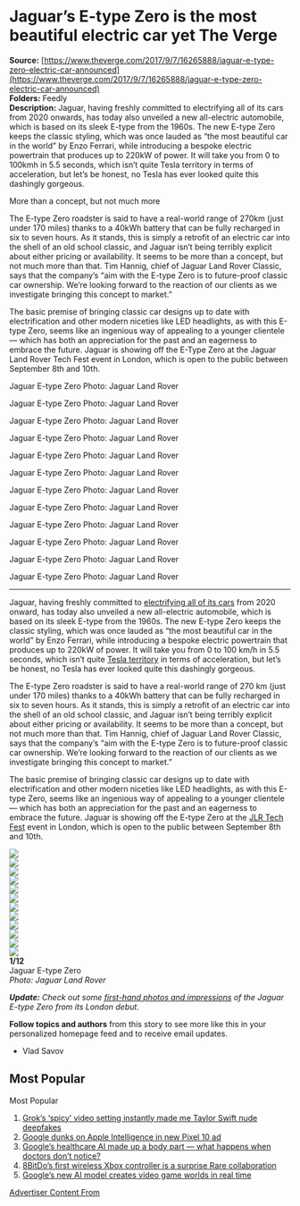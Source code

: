 # Jaguar’s E-type Zero is the most beautiful electric car yet The Verge

**Source:** [https://www.theverge.com/2017/9/7/16265888/jaguar-e-type-zero-electric-car-announced](https://www.theverge.com/2017/9/7/16265888/jaguar-e-type-zero-electric-car-announced)  
**Folders:** Feedly  
**Description:** Jaguar, having freshly committed to electrifying all of its cars from 2020 onwards, has today also unveiled a new all-electric automobile, which is based on its sleek E-type from the 1960s. The new E-type Zero keeps the classic styling, which was once lauded as “the most beautiful car in the world” by Enzo Ferrari, while introducing a bespoke electric powertrain that produces up to 220kW of power. It will take you from 0 to 100kmh in 5.5 seconds, which isn’t quite Tesla territory in terms of acceleration, but let’s be honest, no Tesla has ever looked quite this dashingly gorgeous.

More than a concept, but not much more

The E-type Zero roadster is said to have a real-world range of 270km (just under 170 miles) thanks to a 40kWh battery that can be fully recharged in six to seven hours. As it stands, this is simply a retrofit of an electric car into the shell of an old school classic, and Jaguar isn’t being terribly explicit about either pricing or availability. It seems to be more than a concept, but not much more than that. Tim Hannig, chief of Jaguar Land Rover Classic, says that the company’s “aim with the E-type Zero is to future-proof classic car ownership. We’re looking forward to the reaction of our clients as we investigate bringing this concept to market.”

The basic premise of bringing classic car designs up to date with electrification and other modern niceties like LED headlights, as with this E-type Zero, seems like an ingenious way of appealing to a younger clientele — which has both an appreciation for the past and an eagerness to embrace the future. Jaguar is showing off the E-Type Zero at the Jaguar Land Rover Tech Fest event in London, which is open to the public between September 8th and 10th.

 Jaguar E-type Zero Photo: Jaguar Land Rover

 Jaguar E-type Zero Photo: Jaguar Land Rover

 Jaguar E-type Zero Photo: Jaguar Land Rover

 Jaguar E-type Zero Photo: Jaguar Land Rover

 Jaguar E-type Zero Photo: Jaguar Land Rover

 Jaguar E-type Zero Photo: Jaguar Land Rover

 Jaguar E-type Zero Photo: Jaguar Land Rover

 Jaguar E-type Zero Photo: Jaguar Land Rover

 Jaguar E-type Zero Photo: Jaguar Land Rover

 Jaguar E-type Zero Photo: Jaguar Land Rover

 Jaguar E-type Zero Photo: Jaguar Land Rover

 Jaguar E-type Zero Photo: Jaguar Land Rover


---

<div><div><div><div><p>Jaguar, having freshly committed to <a href="https://www.theverge.com/2017/9/7/16263960/jaguar-land-rover-electric-cars-electrifying-everything">electrifying all of its cars</a> from 2020 onward, has today also unveiled a new all-electric automobile, which is based on its sleek E-type from the 1960s. The new E-type Zero keeps the classic styling, which was once lauded as “the most beautiful car in the world” by Enzo Ferrari, while introducing a bespoke electric powertrain that produces up to 220kW of power. It will take you from 0 to 100 km/h in 5.5 seconds, which isn’t quite <a href="https://www.theverge.com/2016/8/23/12615304/tesla-model-s-p100d-fastest-acceleration">Tesla territory</a> in terms of acceleration, but let’s be honest, no Tesla has ever looked quite this dashingly gorgeous.</p></div><div><p>The E-type Zero roadster is said to have a real-world range of 270 km (just under 170 miles) thanks to a 40kWh battery that can be fully recharged in six to seven hours. As it stands, this is simply a retrofit of an electric car into the shell of an old school classic, and Jaguar isn’t being terribly explicit about either pricing or availability. It seems to be more than a concept, but not much more than that. Tim Hannig, chief of Jaguar Land Rover Classic, says that the company’s “aim with the E-type Zero is to future-proof classic car ownership. We’re looking forward to the reaction of our clients as we investigate bringing this concept to market.”</p></div><div><p>The basic premise of bringing classic car designs up to date with electrification and other modern niceties like LED headlights, as with this E-type Zero, seems like an ingenious way of appealing to a younger clientele — which has both an appreciation for the past and an eagerness to embrace the future. Jaguar is showing off the E-type Zero at the <a href="https://jlrtechfest.com/">JLR Tech Fest</a> event in London, which is open to the public between September 8th and 10th.</p></div><div><div><div><section><div><div><a href="https://platform.theverge.com/wp-content/uploads/sites/2/chorus/uploads/chorus_asset/file/9193113/jaguar_etype_zero_press201712.jpg?quality=90&amp;strip=all"><img src="https://platform.theverge.com/wp-content/uploads/sites/2/chorus/uploads/chorus_asset/file/9193113/jaguar_etype_zero_press201712.jpg?quality=90&amp;strip=all&amp;w=1080"></a></div><div><a href="https://platform.theverge.com/wp-content/uploads/sites/2/chorus/uploads/chorus_asset/file/9193115/jaguar_etype_zero_press201711.JPG?quality=90&amp;strip=all"><img src="https://platform.theverge.com/wp-content/uploads/sites/2/chorus/uploads/chorus_asset/file/9193115/jaguar_etype_zero_press201711.JPG?quality=90&amp;strip=all&amp;w=1080"></a></div><div><a href="https://platform.theverge.com/wp-content/uploads/sites/2/chorus/uploads/chorus_asset/file/9193117/jaguar_etype_zero_press201710.JPG?quality=90&amp;strip=all"><img src="https://platform.theverge.com/wp-content/uploads/sites/2/chorus/uploads/chorus_asset/file/9193117/jaguar_etype_zero_press201710.JPG?quality=90&amp;strip=all&amp;w=1080"></a></div><div><a href="https://platform.theverge.com/wp-content/uploads/sites/2/chorus/uploads/chorus_asset/file/9193095/jaguar_etype_zero_press20179.JPG?quality=90&amp;strip=all"><img src="https://platform.theverge.com/wp-content/uploads/sites/2/chorus/uploads/chorus_asset/file/9193095/jaguar_etype_zero_press20179.JPG?quality=90&amp;strip=all&amp;w=1080"></a></div><div><a href="https://platform.theverge.com/wp-content/uploads/sites/2/chorus/uploads/chorus_asset/file/9193097/jaguar_etype_zero_press20178.JPG?quality=90&amp;strip=all"><img src="https://platform.theverge.com/wp-content/uploads/sites/2/chorus/uploads/chorus_asset/file/9193097/jaguar_etype_zero_press20178.JPG?quality=90&amp;strip=all&amp;w=1080"></a></div><div><a href="https://platform.theverge.com/wp-content/uploads/sites/2/chorus/uploads/chorus_asset/file/9193099/jaguar_etype_zero_press20177.JPG?quality=90&amp;strip=all"><img src="https://platform.theverge.com/wp-content/uploads/sites/2/chorus/uploads/chorus_asset/file/9193099/jaguar_etype_zero_press20177.JPG?quality=90&amp;strip=all&amp;w=1080"></a></div><div><a href="https://platform.theverge.com/wp-content/uploads/sites/2/chorus/uploads/chorus_asset/file/9193101/jaguar_etype_zero_press20176.JPG?quality=90&amp;strip=all"><img src="https://platform.theverge.com/wp-content/uploads/sites/2/chorus/uploads/chorus_asset/file/9193101/jaguar_etype_zero_press20176.JPG?quality=90&amp;strip=all&amp;w=1080"></a></div><div><a href="https://platform.theverge.com/wp-content/uploads/sites/2/chorus/uploads/chorus_asset/file/9193103/jaguar_etype_zero_press20175.JPG?quality=90&amp;strip=all"><img src="https://platform.theverge.com/wp-content/uploads/sites/2/chorus/uploads/chorus_asset/file/9193103/jaguar_etype_zero_press20175.JPG?quality=90&amp;strip=all&amp;w=1080"></a></div><div><a href="https://platform.theverge.com/wp-content/uploads/sites/2/chorus/uploads/chorus_asset/file/9193105/jaguar_etype_zero_press20174.JPG?quality=90&amp;strip=all"><img src="https://platform.theverge.com/wp-content/uploads/sites/2/chorus/uploads/chorus_asset/file/9193105/jaguar_etype_zero_press20174.JPG?quality=90&amp;strip=all&amp;w=1080"></a></div><div><a href="https://platform.theverge.com/wp-content/uploads/sites/2/chorus/uploads/chorus_asset/file/9193107/jaguar_etype_zero_press20173.JPG?quality=90&amp;strip=all"><img src="https://platform.theverge.com/wp-content/uploads/sites/2/chorus/uploads/chorus_asset/file/9193107/jaguar_etype_zero_press20173.JPG?quality=90&amp;strip=all&amp;w=1080"></a></div><div><a href="https://platform.theverge.com/wp-content/uploads/sites/2/chorus/uploads/chorus_asset/file/9193109/jaguar_etype_zero_press20172.JPG?quality=90&amp;strip=all"><img src="https://platform.theverge.com/wp-content/uploads/sites/2/chorus/uploads/chorus_asset/file/9193109/jaguar_etype_zero_press20172.JPG?quality=90&amp;strip=all&amp;w=1080"></a></div><div><a href="https://platform.theverge.com/wp-content/uploads/sites/2/chorus/uploads/chorus_asset/file/9193111/jaguar_etype_zero_press20171.JPG?quality=90&amp;strip=all"><img src="https://platform.theverge.com/wp-content/uploads/sites/2/chorus/uploads/chorus_asset/file/9193111/jaguar_etype_zero_press20171.JPG?quality=90&amp;strip=all&amp;w=1080"></a></div></div><div><strong>1/12</strong><span><figcaption>Jaguar E-type Zero</figcaption> <cite>Photo: Jaguar Land Rover</cite></span></div></section></div></div></div><div><p><em><strong>Update:</strong> Check out some </em><a href="https://www.theverge.com/2017/9/7/16265932/jaguar-etype-zero-jlr-tech-fest-london-photos"><em>first-hand photos and impressions</em></a><em> of the Jaguar E-type Zero from its London debut.</em></p></div><div><span><strong>Follow topics and authors</strong> from this story to see more like this in your personalized homepage feed and to receive email updates.</span><ul><li><span><span><span>Vlad Savov</span></span></span></li></ul></div></div></div><div><div><div><div><div><div><h2>Most Popular</h2></div></div></div><div><div><div>Most Popular</div><ol><li><a href="https://www.theverge.com/report/718975/xai-grok-imagine-taylor-swifty-deepfake-nudes"><div>Grok’s ‘spicy’ video setting instantly made me Taylor Swift nude deepfakes</div></a></li><li><a href="https://www.theverge.com/news/718191/google-apple-intelligence-dunk-pixel-10-ad"><div>Google dunks on Apple Intelligence in new Pixel 10 ad</div></a></li><li><a href="https://www.theverge.com/health/718049/google-med-gemini-basilar-ganglia-paper-typo-hallucination"><div>Google’s healthcare AI made up a body part — what happens when doctors don’t notice?</div></a></li><li><a href="https://www.theverge.com/news/717994/8bitdo-wireless-xbox-controller-rare-40th-anniversary-edition"><div>8BitDo’s first wireless Xbox controller is a surprise Rare collaboration</div></a></li><li><a href="https://www.theverge.com/news/718723/google-ai-genie-3-model-video-game-worlds-real-time"><div>Google’s new AI model creates video game worlds in real time</div></a></li></ol></div></div></div></div><div><div><a href="https://www.theverge.com/"><div><div><span>Advertiser Content From</span><div><img src=""></div></div><div><div><img src=""></div></div></div></a></div></div></div></div>
